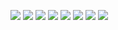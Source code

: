 ![](https://zupimages.net/up/19/39/64pi.png)
![](https://zupimages.net/up/19/39/nl42.png)
![](https://zupimages.net/up/19/39/ey6x.png)
![](https://zupimages.net/up/19/39/gndw.png)
![](https://zupimages.net/up/19/39/63s6.png)
![](https://zupimages.net/up/19/39/2peg.png)
![](https://zupimages.net/up/19/39/lq3s.png)
![](https://zupimages.net/up/19/39/gn9o.png)
